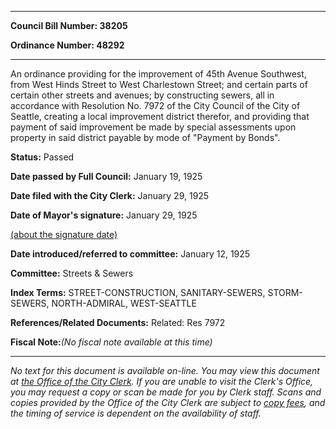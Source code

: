 

********

**Council Bill Number: 38205**
   
**Ordinance Number: 48292**
********

 An ordinance providing for the improvement of 45th Avenue Southwest, from West Hinds Street to West Charlestown Street; and certain parts of certain other streets and avenues; by constructing sewers, all in accordance with Resolution No. 7972 of the City Council of the City of Seattle, creating a local improvement district therefor, and providing that payment of said improvement be made by special assessments upon property in said district payable by mode of "Payment by Bonds".

**Status:** Passed
   
**Date passed by Full Council:** January 19, 1925
   
**Date filed with the City Clerk:** January 29, 1925
   
**Date of Mayor's signature:** January 29, 1925
   
[(about the signature date)](/~public/approvaldate.htm)
   
   
   
**Date introduced/referred to committee:** January 12, 1925
   
**Committee:** Streets & Sewers
   
   
**Index Terms:** STREET-CONSTRUCTION, SANITARY-SEWERS, STORM-SEWERS, NORTH-ADMIRAL, WEST-SEATTLE

**References/Related Documents:** Related: Res 7972

**Fiscal Note:**_(No fiscal note available at this time)_
********

_No text for this document is available on-line. You may view this document at [the Office of the City Clerk](http://www.seattle.gov/leg/clerk/contactUs.htm). If you are unable to visit the Clerk's Office, you may request a copy or scan be made for you by Clerk staff. Scans and copies provided by the Office of the City Clerk are subject to [copy fees](http://clerk.seattle.gov/~public/clerkfees.htm), and the timing of service is dependent on the availability of staff._

